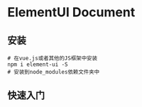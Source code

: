 # ElementUI Document

## 安装

```
# 在vue.js或者其他的JS框架中安装
npm i element-ui -S
# 安装到node_modules依赖文件夹中
```

## 快速入门

​	